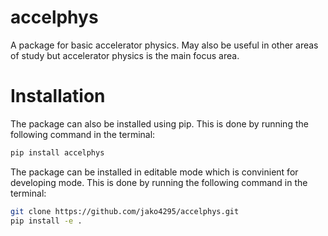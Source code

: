 # accelphys
A package for basic accelerator physics. May also be useful in other areas of study but accelerator physics is the main focus area.

# Installation
The package can also be installed using pip. This is done by running the following command in the terminal:

```bash
pip install accelphys
```

The package can be installed in editable mode which is convinient for developing mode. This is done by running the following command in the terminal:

```bash
git clone https://github.com/jako4295/accelphys.git
pip install -e .
```
